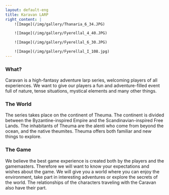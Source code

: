 ```yaml
---
layout: default-eng
title: Karavan LARP
right_content: |
    ![Image](/img/gallery/Thanaria_6_34.JPG)

    ![Image](/img/gallery/Fyerellal_4_40.JPG)

    ![Image](/img/gallery/Fyerellal_6_30.JPG)

    ![Image](/img/gallery/Fyerellal_I_108.jpg)
---
```

<h3 style="padding-top: 0px;">What?</h3>
Caravan is a high-fantasy adventure larp series, welcoming players of all experiences. We want to give our players a fun and adventure-filled event full of nature, tense situations, mystical elements and many other things. 

<h3 style="padding-top: 0px;">The World</h3>
The series takes place on the continent of Theuma. The continent is divided between the Byzantine-inspired Empire and the Scandinavian-inspired Free Lands. The inhabitants of Theuma are the alenti who come from beyond the ocean, and the native theumites. Theuma offers both familiar and new things to explore. 

<h3 style="padding-top: 0px;">The Game </h3>
We believe the best game experience is created both by the players and the gamemasters. Therefore we will want to know your expectations and wishes about the game. We will give you a world where you can enjoy the environment, take part in interesting adventures or explore the secrets of the world. The relationships of the characters traveling with the Caravan also have their part. 


